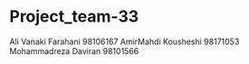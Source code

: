 # Project_team-33
Ali Vanaki Farahani         98106167
AmirMahdi Kousheshi         98171053
Mohammadreza Daviran        98101566

